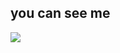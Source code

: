 ## you can see me
[![](https://www.herokucdn.com/deploy/button.png)](https://heroku.com/deploy?template=https://github.com/wilsoncom/icansi.git)
